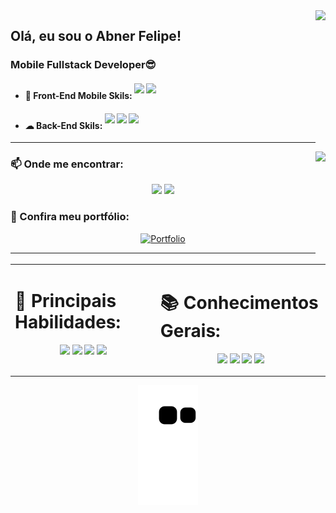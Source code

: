 <img align='right' height="220em" src="https://github-readme-stats.vercel.app/api?username=4bnerF3lipe&show_icons=true&theme=dark&show_icons=false">

## Olá, eu sou o Abner Felipe!


### Mobile Fullstack Developer😎
- #### 📱 Front-End Mobile Skils:    <img style="display: inline-block;" height="25" widht="25" src="https://cdn.jsdelivr.net/gh/devicons/devicon/icons/flutter/flutter-original.svg" />    <img style="display: inline-block;" height="25" widht="25" src="https://cdn.jsdelivr.net/gh/devicons/devicon/icons/xamarin/xamarin-original.svg" />
- #### ☁ Back-End Skils:    <img style="display: inline-block;" height="25" widht="25" src="https://cdn.jsdelivr.net/gh/devicons/devicon/icons/csharp/csharp-original.svg" />    <img style="display: inline-block;" height="25" widht="25" src="https://cdn.jsdelivr.net/gh/devicons/devicon/icons/dotnetcore/dotnetcore-original.svg" />    <img style="display: inline-block;" height="25" widht="25" src="https://cdn.jsdelivr.net/gh/devicons/devicon/icons/microsoftsqlserver/microsoftsqlserver-plain-wordmark.svg" />

---
<img height="180em" align='right' src="https://github-readme-stats.vercel.app/api/top-langs/?username=4bnerF3lipe&layout=compact&theme=dark">

### 📫 Onde me encontrar:
<p align= "center">  <a  href = "mailto:Abner.f.o.Ferreira@gmail.com"><img src="https://img.shields.io/badge/-Gmail-%23333?style=for-the-badge&logo=gmail&logoColor=white" target="_blank"></a>   <a href="https://www.linkedin.com/in/abner-felipe-162051147/" target="_blank"><img src="https://img.shields.io/badge/-LinkedIn-%230077B5?style=for-the-badge&logo=linkedin&logoColor=white" target="_blank"></a>  </p>

### 🌟 Confira meu portfólio:
<p align="center">  <a href='' target="_blank"><img alt='Portfolio' src='https://img.shields.io/badge/Meu_Portfolio-100000?style=for-the-badge&logo=Portfolio&logoColor=6200F4&labelColor=D9D0F7&color=5E00FF'/></a></p>

---
<table style="border: none" align="center"  >
  <tr>
  <td valign="top">

# 💪 Principais Habilidades: 
<p align="center"><img  height="40" widht="40" src="https://cdn.jsdelivr.net/gh/devicons/devicon/icons/flutter/flutter-original.svg" />  <img  height="40" widht="40" src="https://cdn.jsdelivr.net/gh/devicons/devicon/icons/xamarin/xamarin-original.svg" />  <img height="40" widht="40" src="https://cdn.jsdelivr.net/gh/devicons/devicon/icons/csharp/csharp-original.svg" />  <img height="40" widht="40" src="https://cdn.jsdelivr.net/gh/devicons/devicon/icons/microsoftsqlserver/microsoftsqlserver-plain-wordmark.svg" /></p>

  </td>
  <td valign="top">

# 📚 Conhecimentos Gerais: 
<p align="center"><img height="40" widht="40" src="https://cdn.jsdelivr.net/gh/devicons/devicon/icons/unity/unity-original.svg" />  <img height="40" widht="40" src="https://cdn.jsdelivr.net/gh/devicons/devicon/icons/android/android-plain.svg" />  <img height="40" widht="40" src="https://cdn.jsdelivr.net/gh/devicons/devicon/icons/sqlite/sqlite-original.svg" />  <img height="40" widht="40" src="https://cdn.jsdelivr.net/gh/devicons/devicon/icons/dotnetcore/dotnetcore-original.svg" /></p>
  </td>
  </tr>
</table>

<p align="center">

<img  src="https://github.com/4bnerF3lipe/4bnerF3lipe/blob/output/github-contribution-grid-snake.svg" />
</p>
